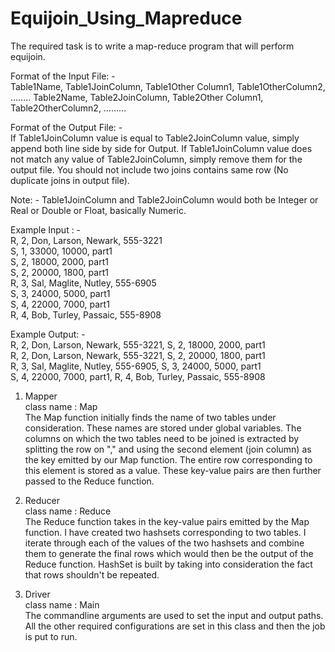 # Equijoin_Using_Mapreduce
The required task is to write a map-reduce program that will perform equijoin.

Format of the Input File: - <br />Table1Name, Table1JoinColumn, Table1Other Column1, Table1OtherColumn2, …….. Table2Name, Table2JoinColumn, Table2Other Column1, Table2OtherColumn2, ……... 
 
Format of the Output File: -<br /> If Table1JoinColumn value is equal to Table2JoinColumn value, simply append both line side by side for Output. If Table1JoinColumn value does not match any value of Table2JoinColumn, simply remove them for the output file. You should not include two joins contains same row (No duplicate joins in output file). 
 
Note: - Table1JoinColumn and Table2JoinColumn would both be Integer or Real or Double or Float, basically Numeric. 
 
Example Input : -<br />
R, 2, Don, Larson, Newark, 555-3221 <br />
S, 1, 33000, 10000, part1 <br />
S, 2, 18000, 2000, part1 <br />
S, 2, 20000, 1800, part1 <br />
R, 3, Sal, Maglite, Nutley, 555-6905 <br />
S, 3, 24000, 5000, part1 <br />
S, 4, 22000, 7000, part1 <br />
R, 4, Bob, Turley, Passaic, 555-8908<br />

Example Output: - <br />
R, 2, Don, Larson, Newark, 555-3221, S, 2, 18000, 2000, part1 <br />
R, 2, Don, Larson, Newark, 555-3221, S, 2, 20000, 1800, part1 <br />
R, 3, Sal, Maglite, Nutley, 555-6905, S, 3, 24000, 5000, part1 <br />
S, 4, 22000, 7000, part1, R, 4, Bob, Turley, Passaic, 555-8908 <br />
 
 
1.	Mapper<br />
class name : Map<br />
The Map function initially finds the name of two tables under consideration. These names are stored
under global variables. The columns on which the two tables need to be joined is extracted by 
splitting the row on "," and using the second element (join column) as the key emitted by our
Map function. The entire row corresponding to this element is stored as a value. These key-value
pairs are then further passed to the Reduce function.


2.	Reducer<br />
class name : Reduce<br />
The Reduce function takes in the key-value pairs emitted by the Map function. I have created two hashsets 
corresponding to two tables. I iterate through each of the values of the two hashsets and combine them to 
generate the final rows which would then be the output of the Reduce function. HashSet is built by taking 
into consideration the fact that rows shouldn't be repeated.


3. Driver<br />
class name : Main<br />
The commandline arguments are used to set the input and output paths. All the other required configurations 
are set in this class and then the job is put to run.
